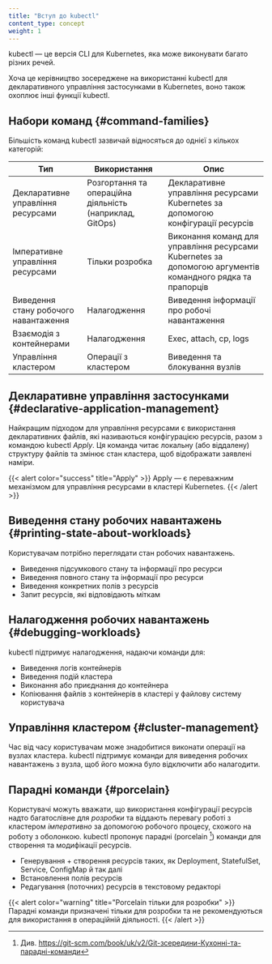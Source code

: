 ```yaml
---
title: "Вступ до kubectl"
content_type: concept
weight: 1
---
```


kubectl — це версія CLI для Kubernetes, яка може виконувати багато різних речей.

Хоча це керівництво зосереджене на використанні kubectl для декларативного управління застосунками в Kubernetes, воно також охоплює інші функції kubectl.

## Набори команд {#command-families}

Більшість команд kubectl зазвичай відносяться до однієї з кількох категорій:

| Тип                                   | Використання                   | Опис                                        |
|----------------------------------------|----------------------------|----------------------------------------------------|
| Декларативне управління ресурсами        | Розгортання та операційна діяльність (наприклад, GitOps)   | Декларативне управління ресурсами Kubernetes за допомогою конфігурації ресурсів     |
| Імперативне управління ресурсами         | Тільки розробка           | Виконання команд для управління ресурсами Kubernetes за допомогою аргументів командного рядка та прапорців |
| Виведення стану робочого навантаження | Налагодження  | Виведення інформації про робочі навантаження |
| Взаємодія з контейнерами | Налагодження  | Exec, attach, cp, logs |
| Управління кластером | Операції з кластером | Виведення та блокування вузлів |

## Декларативне управління застосунками {#declarative-application-management}

Найкращим підходом для управління ресурсами є використання декларативних файлів, які називаються конфігурацією ресурсів, разом з командою kubectl *Apply*. Ця команда читає локальну (або віддалену) структуру файлів та змінює стан кластера, щоб відображати заявлені наміри.

{{< alert color="success" title="Apply" >}}
Apply — є переважним механізмом для управління ресурсами в кластері Kubernetes.
{{< /alert >}}

## Виведення стану робочих навантажень {#printing-state-about-workloads}

Користувачам потрібно переглядати стан робочих навантажень.

- Виведення підсумкового стану та інформації про ресурси
- Виведення повного стану та інформації про ресурси
- Виведення конкретних полів з ресурсів
- Запит ресурсів, які відповідають міткам

## Налагодження робочих навантажень {#debugging-workloads}

kubectl підтримує налагодження, надаючи команди для:

- Виведення логів контейнерів
- Виведення подій кластера
- Виконання або приєднання до контейнера
- Копіювання файлів з контейнерів в кластері у файлову систему користувача

## Управління кластером {#cluster-management}

Час від часу користувачам може знадобитися виконати операції на вузлах кластера. kubectl підтримує команди для виведення робочих навантажень з вузла, щоб його можна було відключити або налагодити.

## Парадні команди {#porcelain}


Користувачі можуть вважати, що використання конфігурації ресурсів надто багатослівне для *розробки* та віддають перевагу роботі з кластером *імперативно* за допомогою робочого процесу, схожого на роботу з оболонкою. kubectl пропонує парадні (porcelain [^1]) команди для створення та модифікації ресурсів.

[^1]: Див. <https://git-scm.com/book/uk/v2/Git-зсередини-Кухонні-та-парадні-команди>

- Генерування + створення ресурсів таких, як Deployment, StatefulSet, Service, ConfigMap й так далі
- Встановлення полів ресурсів
- Редагування (поточних) ресурсів в текстовому редакторі

{{< alert color="warning" title="Porcelain тільки для розробки" >}}
Парадні команди призначені тільки для розробки та не рекомендуються для використання в операційній діяльності.
{{< /alert >}}
